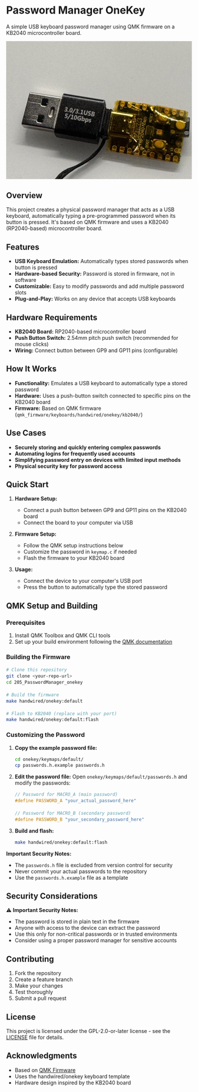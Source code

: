# Password Manager OneKey

A simple USB keyboard password manager using QMK firmware on a KB2040 microcontroller board.

![alt text](image-1.png)

## Overview

This project creates a physical password manager that acts as a USB keyboard, automatically typing a pre-programmed password when its button is pressed. It's based on QMK firmware and uses a KB2040 (RP2040-based) microcontroller board.

## Features

* **USB Keyboard Emulation:** Automatically types stored passwords when button is pressed
* **Hardware-based Security:** Password is stored in firmware, not in software
* **Customizable:** Easy to modify passwords and add multiple password slots
* **Plug-and-Play:** Works on any device that accepts USB keyboards

## Hardware Requirements

* **KB2040 Board:** RP2040-based microcontroller board
* **Push Button Switch:** 2.54mm pitch push switch (recommended for mouse clicks)
* **Wiring:** Connect button between GP9 and GP11 pins (configurable)

## How It Works

* **Functionality:** Emulates a USB keyboard to automatically type a stored password
* **Hardware:** Uses a push-button switch connected to specific pins on the KB2040 board
* **Firmware:** Based on QMK firmware (`qmk_firmware/keyboards/handwired/onekey/kb2040/`)

## Use Cases

* **Securely storing and quickly entering complex passwords**
* **Automating logins for frequently used accounts**
* **Simplifying password entry on devices with limited input methods**
* **Physical security key for password access**

## Quick Start

1. **Hardware Setup:**
   - Connect a push button between GP9 and GP11 pins on the KB2040 board
   - Connect the board to your computer via USB

2. **Firmware Setup:**
   - Follow the QMK setup instructions below
   - Customize the password in `keymap.c` if needed
   - Flash the firmware to your KB2040 board

3. **Usage:**
   - Connect the device to your computer's USB port
   - Press the button to automatically type the stored password

## QMK Setup and Building

### Prerequisites

1. Install QMK Toolbox and QMK CLI tools
2. Set up your build environment following the [QMK documentation](https://docs.qmk.fm/#/getting_started_build_tools)

### Building the Firmware

```bash
# Clone this repository
git clone <your-repo-url>
cd 205_PasswordManager_onekey

# Build the firmware
make handwired/onekey:default

# Flash to KB2040 (replace with your port)
make handwired/onekey:default:flash
```

### Customizing the Password

1. **Copy the example password file:**
   ```bash
   cd onekey/keymaps/default/
   cp passwords.h.example passwords.h
   ```

2. **Edit the password file:**
   Open `onekey/keymaps/default/passwords.h` and modify the passwords:
   ```c
   // Password for MACRO_A (main password)
   #define PASSWORD_A "your_actual_password_here"
   
   // Password for MACRO_B (secondary password)
   #define PASSWORD_B "your_secondary_password_here"
   ```

3. **Build and flash:**
   ```bash
   make handwired/onekey:default:flash
   ```

**Important Security Notes:**
- The `passwords.h` file is excluded from version control for security
- Never commit your actual passwords to the repository
- Use the `passwords.h.example` file as a template

## Security Considerations

⚠️ **Important Security Notes:**

* The password is stored in plain text in the firmware
* Anyone with access to the device can extract the password
* Use this only for non-critical passwords or in trusted environments
* Consider using a proper password manager for sensitive accounts

## Contributing

1. Fork the repository
2. Create a feature branch
3. Make your changes
4. Test thoroughly
5. Submit a pull request

## License

This project is licensed under the GPL-2.0-or-later license - see the [LICENSE](LICENSE) file for details.

## Acknowledgments

* Based on [QMK Firmware](https://github.com/qmk/qmk_firmware)
* Uses the handwired/onekey keyboard template
* Hardware design inspired by the KB2040 board


